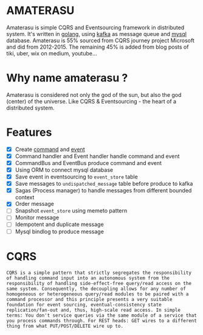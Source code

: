 # AMATERASU

Amaterasu is simple CQRS and Eventsourcing framework in distributed system. It's written in [golang](https://golang.org/), using [kafka](https://kafka.apache.org/) as message queue and [mysql]() database. Amaterasu is 55% sourced from CQRS journey project Microsoft and did from 2012-2015. The remaining 45% is added from blog posts of tiki, uber, wix on medium, youtube...

# Why name amaterasu ?
Amaterasu is considered not only the god of the sun, but also the god (center) of the universe. Like CQRS & Eventsourcing - the heart of a distributed system.

# Features
- [x] Create [command](#Commands) and [event](#Events)
- [x] Command handler and Event handler handle command and event
- [x] CommandBus and EventBus produce  command and event
- [x] Using ORM to connect mysql database
- [x] Save event in eventsourcing to `event_store` table
- [x] Save messages to `undispatched_message` table before produce to kafka
- [x] Sagas (Process manager) to handle messages from different bounded context
- [x] Order message
- [ ] Snapshot `event_store` using memeto pattern
- [ ] Monitor message
- [ ] Idempotent and duplicate message
- [ ] Mysql bindlog to produce message

# CQRS 
    CQRS is a simple pattern that strictly segregates the responsibility of handling command input into an autonomous system from the responsibility of handling side-effect-free query/read access on the same system. Consequently, the decoupling allows for any number of homogeneous or heterogeneous query/read modules to be paired with a command processor and this principle presents a very suitable foundation for event sourcing, eventual-consistency state replication/fan-out and, thus, high-scale read access. In simple terms: You don't service queries via the same module of a service that you process commands through. For REST heads: GET wires to a different thing from what PUT/POST/DELETE wire up to.